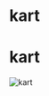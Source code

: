 # kart
# kart

![kart](https://github.com/zeynelerturk/kart/assets/147662920/da7b89fd-32d8-41fe-85e2-c21cd6880ef7)

